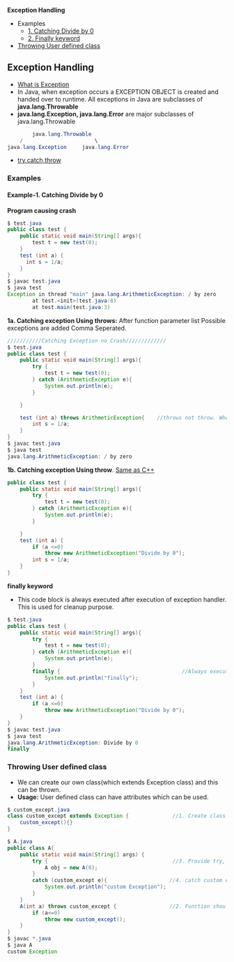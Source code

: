 **Exception Handling**
- Examples
  - [1. Catching Divide by 0](#e1)
  - [2. Finally keyword](#f)
- [Throwing User defined class](#tu)


## Exception Handling
- [What is Exception](/Languages/Programming_Languages/c++/ExceptionHandling)
- In Java, when exception occurs a EXCEPTION OBJECT is created and handed over to runtime. All exceptions in Java are subclasses of **java.lang.Throwable**
- **java.lang.Exception, java.lang.Error** are major subclasses of java.lang.Throwable
```java
        java.lang.Throwable
    /                       \
java.lang.Exception     java.lang.Error
```
- [try,catch,throw](/Languages/Programming_Languages/c%2B%2B/ExceptionHandling#t)

### Examples
<a name=e1></a>
#### Example-1. Catching Divide by 0  
**Program causing crash**
```java
$ test.java
public class test {
    public static void main(String[] args){
        test t = new test(0);
    }
    test (int a) {
      int s = 1/a;
    }
}
$ javac test.java
$ java test
Exception in thread "main" java.lang.ArithmeticException: / by zero
        at test.<init>(test.java:8)
        at test.main(test.java:3)
```
**1a. Catching exception Using throws:** After function parameter list Possible exceptions are added Comma Seperated.
```java 
///////////Catching Exception no Crash/////////////
$ test.java
public class test {
    public static void main(String[] args){
        try {
            test t = new test(0);
        } catch (ArithmeticException e){
            System.out.println(e);
        }

    }

    test (int a) throws ArithmeticException{    //throws not throw. When function can throw any from list of exceptions.
        int s = 1/a;
    }
}
$ javac test.java
$ java test
java.lang.ArithmeticException: / by zero
```
**1b. Catching exception Using throw**. [Same as C++](/Languages/Programming_Languages/c%2B%2B/ExceptionHandling#e1)
```java
public class test {
    public static void main(String[] args){
        try {
            test t = new test(0);
        } catch (ArithmeticException e){
            System.out.println(e);
        }

    }
    test (int a) {
        if (a <=0)
            throw new ArithmeticException("Divide by 0");
        int s = 1/a;
    }
}
```
<a name=f></a>
**finally keyword**
- This code block is always executed after execution of exception handler. This is used for cleanup purpose.
```java
$ test.java
public class test {
    public static void main(String[] args){
        try {
            test t = new test(0);
        } catch (ArithmeticException e){
            System.out.println(e);
        }
        finally {                                       //Always executed
            System.out.println("finally");
        }
    }
    test (int a) {
        if (a <=0)
            throw new ArithmeticException("Divide by 0");
    }
}
$ javac test.java
$ java test
java.lang.ArithmeticException: Divide by 0
finally
```

<a name=tu></a>
### Throwing User defined class
- We can create our own class(which extends Exception class) and this can be thrown.
- **Usage:** User defined class can have attributes which can be used.
```java
$ custom_except.java
class custom_except extends Exception {              //1. Create class extending Exception
    custom_except(){}
}

$ A.java
public class A{
    public static void main(String[] args) {
        try {                                        //3. Provide try, catch
            A obj = new A(0);
        }
        catch (custom_except e){                    //4. catch custom exception class
            System.out.println("custom Exception");
        }
    }
    A(int a) throws custom_except {                 //2. Function should throws custom class
        if (a<=0)
            throw new custom_except();
    }
}
$ javac *.java
$ java A
custom Exception
```
